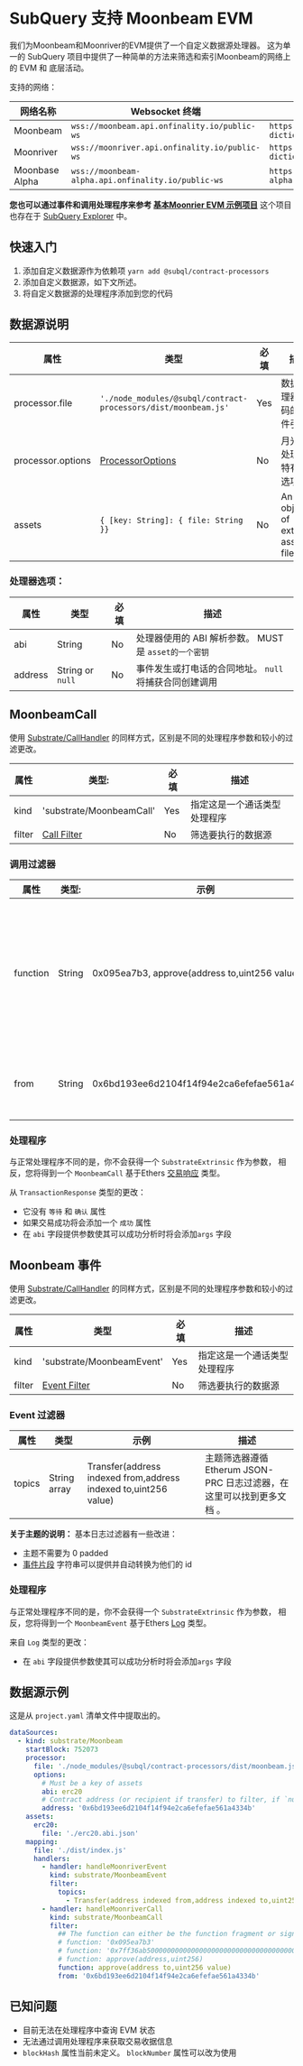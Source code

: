 # SubQuery 支持 Moonbeam EVM

我们为Moonbeam和Moonriver的EVM提供了一个自定义数据源处理器。 这为单一的 SubQuery 项目中提供了一种简单的方法来筛选和索引Moonbeam的网络上的 EVM 和 底层活动。

支持的网络：

| 网络名称           | Websocket 终端                                       | Dictionary 终端                                                        |
| -------------- | -------------------------------------------------- | -------------------------------------------------------------------- |
| Moonbeam       | `wss://moonbeam.api.onfinality.io/public-ws`       | `https://api.subquery.network/sq/subquery/moonbeam-dictionary`       |
| Moonriver      | `wss://moonriver.api.onfinality.io/public-ws`      | `https://api.subquery.network/sq/subquery/moonriver-dictionary`      |
| Moonbase Alpha | `wss://moonbeam-alpha.api.onfinality.io/public-ws` | `https://api.subquery.network/sq/subquery/moonbase-alpha-dictionary` |

**您也可以通过事件和调用处理程序来参考 [基本Moonrier EVM 示例项目](https://github.com/subquery/tutorials-moonriver-evm-starter)** 这个项目也存在于 [ SubQuery Explorer](https://explorer.subquery.network/subquery/subquery/moonriver-evm-starter-project) 中。

## 快速入门

1. 添加自定义数据源作为依赖项 `yarn add @subql/contract-processors`
2. 添加自定义数据源，如下文所述。
3. 将自定义数据源的处理程序添加到您的代码

## 数据源说明

| 属性                | 类型                                                             | 必填  | 描述                                |
| ----------------- | -------------------------------------------------------------- | --- | --------------------------------- |
| processor.file    | `'./node_modules/@subql/contract-processors/dist/moonbeam.js'` | Yes | 数据处理器代码的文件引用                      |
| processor.options | [ProcessorOptions](#processor-options)                         | No  | 月光束处理器特有的选项                       |
| assets            | `{ [key: String]: { file: String }}`                           | No  | An object of external asset files |

### 处理器选项：

| 属性      | 类型               | 必填 | 描述                                   |
| ------- | ---------------- | -- | ------------------------------------ |
| abi     | String           | No | 处理器使用的 ABI 解析参数。 MUST 是 `asset的一个密钥` |
| address | String or `null` | No | 事件发生或打电话的合同地址。 `null` 将捕获合同创建调用      |

## MoonbeamCall

使用 [Substrate/CallHandler](../create/mapping/#call-handler) 的同样方式，区别是不同的处理程序参数和较小的过滤更改。

| 属性     | 类型:                          | 必填  | 描述             |
| ------ | ---------------------------- | --- | -------------- |
| kind   | 'substrate/MoonbeamCall'     | Yes | 指定这是一个通话类型处理程序 |
| filter | [Call Filter](#call-filters) | No  | 筛选要执行的数据源      |

### 调用过滤器

| 属性       | 类型:    | 示例                                            | 描述                                                                                                |
| -------- | ------ | --------------------------------------------- | ------------------------------------------------------------------------------------------------- |
| function | String | 0x095ea7b3, approve(address to,uint256 value) | [函数签名](https://docs.ethers.io/v5/api/utils/abi/fragments/#FunctionFragment) 字符串或函数 `视野` 过滤被调用的函数。 |
| from     | String | 0x6bd193ee6d2104f14f94e2ca6efefae561a4334b    | 发送交易的以太坊地址                                                                                        |

### 处理程序

与正常处理程序不同的是，你不会获得一个 `SubstrateExtrinsic` 作为参数， 相反，您将得到一个 `MoonbeamCall` 基于Ethers [交易响应](https://docs.ethers.io/v5/api/providers/types/#providers-TransactionResponse) 类型。

从 `TransactionResponse` 类型的更改：

- 它没有 `等待` 和 `确认` 属性
- 如果交易成功将会添加一个 `成功` 属性
- 在 `abi` 字段提供参数使其可以成功分析时将会添加`args` 字段

## Moonbeam 事件

使用 [Substrate/CallHandler](../create/mapping/#event-handler) 的同样方式，区别是不同的处理程序参数和较小的过滤更改。

| 属性     | 类型                             | 必填  | 描述             |
| ------ | ------------------------------ | --- | -------------- |
| kind   | 'substrate/MoonbeamEvent'      | Yes | 指定这是一个通话类型处理程序 |
| filter | [Event Filter](#event-filters) | No  | 筛选要执行的数据源      |

### Event 过滤器

| 属性     | 类型           | 示例                                                              | 描述                                                                                        |
| ------ | ------------ | --------------------------------------------------------------- | ----------------------------------------------------------------------------------------- |
| topics | String array | Transfer(address indexed from,address indexed to,uint256 value) | 主题筛选器遵循Etherum JSON-PRC 日志过滤器，在这里可以找到更多文档 [](https://docs.ethers.io/v5/concepts/events/)。 |

<b>关于主题的说明：</b>
基本日志过滤器有一些改进：

- 主题不需要为 0 padded
- [事件片段](https://docs.ethers.io/v5/api/utils/abi/fragments/#EventFragment) 字符串可以提供并自动转换为他们的 id

### 处理程序

与正常处理程序不同的是，你不会获得一个 `SubstrateExtrinsic` 作为参数， 相反，您将得到一个 `MoonbeamEvent` 基于Ethers [Log](https://docs.ethers.io/v5/api/providers/types/#providers-Log) 类型。

来自 `Log` 类型的更改：

- 在 `abi` 字段提供参数使其可以成功分析时将会添加`args` 字段

## 数据源示例

这是从 `project.yaml` 清单文件中提取出的。

```yaml
dataSources:
  - kind: substrate/Moonbeam
    startBlock: 752073
    processor:
      file: './node_modules/@subql/contract-processors/dist/moonbeam.js'
      options:
        # Must be a key of assets
        abi: erc20
        # Contract address (or recipient if transfer) to filter, if `null` should be for contract creation
        address: '0x6bd193ee6d2104f14f94e2ca6efefae561a4334b'
    assets:
      erc20:
        file: './erc20.abi.json'
    mapping:
      file: './dist/index.js'
      handlers:
        - handler: handleMoonriverEvent
          kind: substrate/MoonbeamEvent
          filter:
            topics:
              - Transfer(address indexed from,address indexed to,uint256 value)
        - handler: handleMoonriverCall
          kind: substrate/MoonbeamCall
          filter:
            ## The function can either be the function fragment or signature
            # function: '0x095ea7b3'
            # function: '0x7ff36ab500000000000000000000000000000000000000000000000000000000'
            # function: approve(address,uint256)
            function: approve(address to,uint256 value)
            from: '0x6bd193ee6d2104f14f94e2ca6efefae561a4334b'
```

## 已知问题

- 目前无法在处理程序中查询 EVM 状态
- 无法通过调用处理程序来获取交易收据信息
- `blockHash` 属性当前未定义。 `blockNumber` 属性可以改为使用
